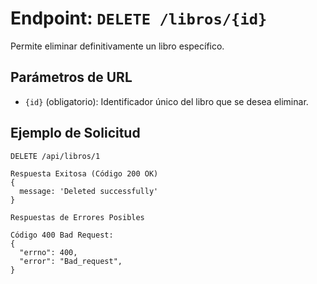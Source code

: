 # Endpoint: `DELETE /libros/{id}`

Permite eliminar definitivamente un libro específico.

## Parámetros de URL
- `{id}` (obligatorio): Identificador único del libro que se desea eliminar.

## Ejemplo de Solicitud
```http
DELETE /api/libros/1

Respuesta Exitosa (Código 200 OK)
{
  message: 'Deleted successfully' 
}

Respuestas de Errores Posibles

Código 400 Bad Request:
{
  "errno": 400,
  "error": "Bad_request",
}
